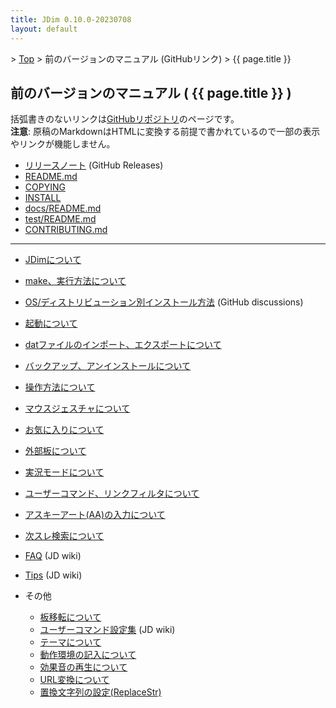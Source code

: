 ```yaml
---
title: JDim 0.10.0-20230708
layout: default
---
```

<!-- SPDX-License-Identifier: FSFAP OR GPL-2.0-or-later -->

&gt; [Top](../) &gt; 前のバージョンのマニュアル (GitHubリンク) &gt; {{ page.title }}


## 前のバージョンのマニュアル ( {{ page.title }} )

括弧書きのないリンクは[GitHubリポジトリ][gh]のページです。<br>
**注意**: 原稿のMarkdownはHTMLに変換する前提で書かれているので一部の表示やリンクが機能しません。

- [リリースノート][release-note] (GitHub Releases)
- [README.md][readme]
- [COPYING][copying]
- [INSTALL][install]
- [docs/README.md][docs-readme]
- [test/README.md][test-readme]
- [CONTRIBUTING.md][contributing]

---

- [JDimについて][about]
- [make、実行方法について][make]
- [OS/ディストリビューション別インストール方法][dis592] (GitHub discussions)
- [起動について][start]
- [datファイルのインポート、エクスポートについて][dat]
- [バックアップ、アンインストールについて][backup]

- [操作方法について][operation]
- [マウスジェスチャについて][mouse]

- [お気に入りについて][favorite]
- [外部板について][external]
- [実況モードについて][live]
- [ユーザーコマンド、リンクフィルタについて][usrcmd]
- [アスキーアート(AA)の入力について][asciiart]
- [次スレ検索について][next]

- [FAQ][jdwiki-faq] (JD wiki)
- [Tips][jdwiki-tips] (JD wiki)
- その他
  - [板移転について][move]
  - [ユーザーコマンド設定集][jdwiki-usrcmd] (JD wiki)
  - [テーマについて][skin]
  - [動作環境の記入について][environment]
  - [効果音の再生について][sound]
  - [URL変換について][urlreplace]
  - [置換文字列の設定(ReplaceStr)][replacestr]

[gh]: https://github.com/JDimproved/JDim/tree/JDim-v0.10.0

[release-note]: https://github.com/JDimproved/JDim/releases/tag/JDim-v0.10.0
[readme]: https://github.com/JDimproved/JDim/blob/JDim-v0.10.0/README.md
[copying]: https://github.com/JDimproved/JDim/blob/JDim-v0.10.0/COPYING
[install]: https://github.com/JDimproved/JDim/blob/JDim-v0.10.0/INSTALL
[docs-readme]: https://github.com/JDimproved/JDim/blob/JDim-v0.10.0/docs/README.md
[test-readme]: https://github.com/JDimproved/JDim/blob/JDim-v0.10.0/test/README.md
[contributing]: https://github.com/JDimproved/JDim/blob/JDim-v0.10.0/CONTRIBUTING.md

[about]: https://github.com/JDimproved/JDim/blob/JDim-v0.10.0/docs/manual/about.md
[make]: https://github.com/JDimproved/JDim/blob/JDim-v0.10.0/docs/manual/make.md
[dis592]: https://github.com/JDimproved/JDim/discussions/592
[start]: https://github.com/JDimproved/JDim/blob/JDim-v0.10.0/docs/manual/start.md
[dat]: https://github.com/JDimproved/JDim/blob/JDim-v0.10.0/docs/manual/dat.md
[backup]: https://github.com/JDimproved/JDim/blob/JDim-v0.10.0/docs/manual/backup.md

[operation]: https://github.com/JDimproved/JDim/blob/JDim-v0.10.0/docs/manual/operation.md
[mouse]: https://github.com/JDimproved/JDim/blob/JDim-v0.10.0/docs/manual/mouse.md

[favorite]: https://github.com/JDimproved/JDim/blob/JDim-v0.10.0/docs/manual/favorite.md
[external]: https://github.com/JDimproved/JDim/blob/JDim-v0.10.0/docs/manual/external.md
[live]: https://github.com/JDimproved/JDim/blob/JDim-v0.10.0/docs/manual/live.md
[usrcmd]: https://github.com/JDimproved/JDim/blob/JDim-v0.10.0/docs/manual/usrcmd.md
[asciiart]: https://github.com/JDimproved/JDim/blob/JDim-v0.10.0/docs/manual/asciiart.md
[next]: https://github.com/JDimproved/JDim/blob/JDim-v0.10.0/docs/manual/next.md

[jdwiki-faq]: https://ja.osdn.net/projects/jd4linux/wiki/FAQ
[jdwiki-tips]: https://ja.osdn.net/projects/jd4linux/wiki/Tips
[move]: https://github.com/JDimproved/JDim/blob/JDim-v0.10.0/docs/manual/move.md
[jdwiki-usrcmd]: https://ja.osdn.net/projects/jd4linux/wiki/%E3%83%A6%E3%83%BC%E3%82%B6%E3%83%BC%E3%82%B3%E3%83%9E%E3%83%B3%E3%83%89%E8%A8%AD%E5%AE%9A%E9%9B%86
[skin]: https://github.com/JDimproved/JDim/blob/JDim-v0.10.0/docs/manual/skin.md
[environment]: https://github.com/JDimproved/JDim/blob/JDim-v0.10.0/docs/manual/environment.md
[sound]: https://github.com/JDimproved/JDim/blob/JDim-v0.10.0/docs/manual/sound.md
[urlreplace]: https://github.com/JDimproved/JDim/blob/JDim-v0.10.0/docs/manual/urlreplace.md
[replacestr]: https://github.com/JDimproved/JDim/blob/JDim-v0.10.0/docs/manual/replacestr.md
